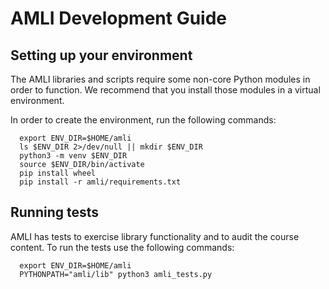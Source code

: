 # AMLI Development Guide

## Setting up your environment

The AMLI libraries and scripts require some non-core Python modules in order to
function. We recommend that you install those modules in a virtual environment.

In order to create the environment, run the following commands:

```
  export ENV_DIR=$HOME/amli
  ls $ENV_DIR 2>/dev/null || mkdir $ENV_DIR
  python3 -m venv $ENV_DIR
  source $ENV_DIR/bin/activate
  pip install wheel
  pip install -r amli/requirements.txt
```

## Running tests

AMLI has tests to exercise library functionality and to audit the course
content. To run the tests use the following commands:

```
  export ENV_DIR=$HOME/amli
  PYTHONPATH="amli/lib" python3 amli_tests.py
```
